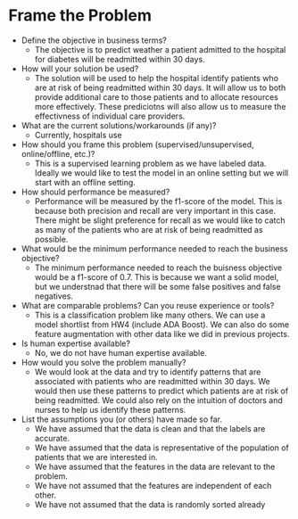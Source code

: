# Frame the Problem

- Define the objective in business terms?
    - The objective is to predict weather a 
    patient admitted to the hospital for diabetes will be readmitted within 30 days.
- How will your solution be used?
    - The solution will be used to help the hospital identify patients who are at risk of being readmitted within 30 days. It will allow 
    us to both provide additional care to those patients and to allocate resources more effectively. These prediciotns will also allow us to measure the effectivness of individual
    care providers. 
- What are the current solutions/workarounds (if any)?
    - Currently, hospitals use 
- How should you frame this problem (supervised/unsupervised, online/offline, etc.)?
    - This is a supervised learning problem as we have labeled data. Ideally we would like to test the model in an online setting
     but we will start with an offline setting.
- How should performance be measured?
    - Performance will be measured by the f1-score of the model. This is because both precision and recall are very important in this case. There 
    might be slight preference for recall as we would like to catch as many of the patients who are at risk of being readmitted as possible.
- What would be the minimum performance needed to reach the business objective?
    - The minimum performance needed to reach the buisness objective would be a f1-score of 0.7. This is because we want a solid model, 
    but we understnad that there will be some false positives and false negatives.
- What are comparable problems? Can you reuse experience or tools?
    - This is a classification problem like many others. We can use a model shortlist from HW4 (include ADA Boost). We can also do 
      some feature augmentation with other data like we did in previous projects.
- Is human expertise available?
    - No, we do not have human expertise available.
- How would you solve the problem manually?
    - We would look at the data and try to identify patterns that are associated with patients who are readmitted within 30 days. 
    We would then use these patterns to predict which patients are at risk of being readmitted.
    We could also rely on the intuition of doctors and nurses to help us identify these patterns.
- List the assumptions you (or others) have made so far.
    - We have assumed that the data is clean and that the labels are accurate.
    - We have assumed that the data is representative of the population of patients that we are interested in.
    - We have assumed that the features in the data are relevant to the problem.
    - We have not assumed that the features are independent of each other.
    - We have not assumed that the data is randomly sorted already 